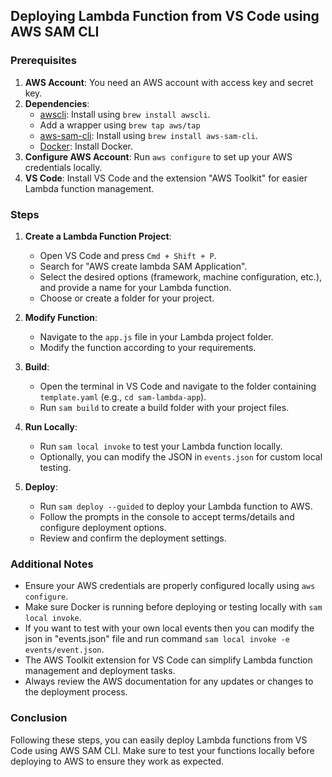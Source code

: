 ## Deploying Lambda Function from VS Code using AWS SAM CLI

### Prerequisites

1. **AWS Account**: You need an AWS account with access key and secret key.
2. **Dependencies**: 
    - [awscli](https://aws.amazon.com/cli/): Install using `brew install awscli`.
    - Add a wrapper using `brew tap aws/tap`
    - [aws-sam-cli](https://aws.amazon.com/serverless/sam/): Install using `brew install aws-sam-cli`.
    - [Docker](https://www.docker.com/): Install Docker.
3. **Configure AWS Account**: Run `aws configure` to set up your AWS credentials locally.
4. **VS Code**: Install VS Code and the extension "AWS Toolkit" for easier Lambda function management.

### Steps

1. **Create a Lambda Function Project**:
    - Open VS Code and press `Cmd + Shift + P`.
    - Search for "AWS create lambda SAM Application".
    - Select the desired options (framework, machine configuration, etc.), and provide a name for your Lambda function.
    - Choose or create a folder for your project.

2. **Modify Function**:
    - Navigate to the `app.js` file in your Lambda project folder.
    - Modify the function according to your requirements.

3. **Build**:
    - Open the terminal in VS Code and navigate to the folder containing `template.yaml` (e.g., `cd sam-lambda-app`).
    - Run `sam build` to create a build folder with your project files.

4. **Run Locally**:
    - Run `sam local invoke` to test your Lambda function locally.
    - Optionally, you can modify the JSON in `events.json` for custom local testing.

5. **Deploy**:
    - Run `sam deploy --guided` to deploy your Lambda function to AWS.
    - Follow the prompts in the console to accept terms/details and configure deployment options.
    - Review and confirm the deployment settings.
  
### Additional Notes

- Ensure your AWS credentials are properly configured locally using `aws configure`.
- Make sure Docker is running before deploying or testing locally with `sam local invoke`.
- If you want to test with your own local events then you can modify the json in "events.json" file and run command `sam local invoke -e events/event.json`.
- The AWS Toolkit extension for VS Code can simplify Lambda function management and deployment tasks.
- Always review the AWS documentation for any updates or changes to the deployment process.

### Conclusion

Following these steps, you can easily deploy Lambda functions from VS Code using AWS SAM CLI. Make sure to test your functions locally before deploying to AWS to ensure they work as expected.
